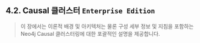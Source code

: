 ## 4.2. Causal 클러스터 `Enterprise Edition`
> 이 장에서는 이론적 배경 및 아키텍처는 물론 구성 세부 정보 및 지침을 포함하는 Neo4j Causal 클러스터링에 대한 포괄적인 설명을 제공합니다.
